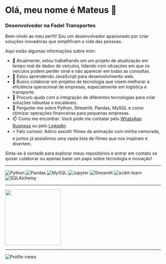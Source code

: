 # Olá, meu nome é Mateus 👋
### Desenvolvedor na Fadel Transportes

Bem-vindo ao meu perfil! Sou um desenvolvedor apaixonado por criar soluções inovadoras que simplificam a vida das pessoas. 

Aqui estão algumas informações sobre mim:

- 🔭 Atualmente, estou trabalhando em um projeto de atualização em tempo real de dados de veículos, lidando com situações em que os veículos podem perder sinal e não aparecer em todas as consultas.
- 🌱 Estou aprendendo JavaScript para desenvolvimento web.
- 👯 Busco colaborar em projetos de tecnologia que visem melhorar a eficiência operacional de empresas, especialmente em logística e transporte.
- 🤔 Procuro ajuda com a integração de diferentes tecnologias para criar soluções robustas e escaláveis.
- 💬 Pergunte-me sobre Python, Streamlit, Pandas, MySQL e como otimizar operações financeiras para pequenas empresas.
- 📫 Como me encontrar: Você pode me contatar pelo [WhatsApp Business](https://wa.me/5521981558361) ou pelo [LinkedIn](https://www.linkedin.com/in/mateus-alves-4369a71a5/).
- ⚡ Fato curioso: Adoro assistir filmes de animação com minha namorada, e juntos já assistimos uma vasta lista de filmes que nos inspiram e divertem.

Sinta-se à vontade para explorar meus repositórios e entrar em contato se quiser colaborar ou apenas bater um papo sobre tecnologia e inovação!

---

![Python](https://img.shields.io/badge/Python-3776AB?style=flat&logo=python&logoColor=white)
![Pandas](https://img.shields.io/badge/Pandas-333333?style=flat&logo=pandas&logoColor=150458)
![MySQL](https://img.shields.io/badge/MySQL-333333?style=flat&logo=mysql&logoColor=4479A1)
![Jupyter](https://img.shields.io/badge/Jupyter-333333?style=flat&logo=jupyter&logoColor=F37626)
![Streamlit](https://img.shields.io/badge/Streamlit-FF4B4B?style=flat&logo=streamlit&logoColor=white)
![scikit-learn](https://img.shields.io/badge/scikit--learn-F7931E?style=flat&logo=scikit-learn&logoColor=white)
![SQLAlchemy](https://img.shields.io/badge/SQLAlchemy-333333?style=flat&logo=sqlalchemy&logoColor=red)

---

<div>
<!--   <img height="180em" src="https://github-readme-stats.vercel.app/api?username=mateusflawer&show_icons=true&theme=radical&count_private=true"/> -->
  <img height="180em" src="https://github-readme-stats.vercel.app/api/top-langs/?username=mateusflawer&layout=compact&langs_count=8&theme=radical"/>
</div>

---

<p align="left"> <img src="https://komarev.com/ghpvc/?username=mateusflawer&label=Profile%20views&color=0e75b6&style=flat" alt="Profile views" /></p>
